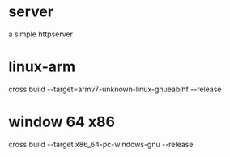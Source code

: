 # server
a simple httpserver

# linux-arm
cross build --target=armv7-unknown-linux-gnueabihf --release

# window 64 x86
cross build --target x86_64-pc-windows-gnu --release
